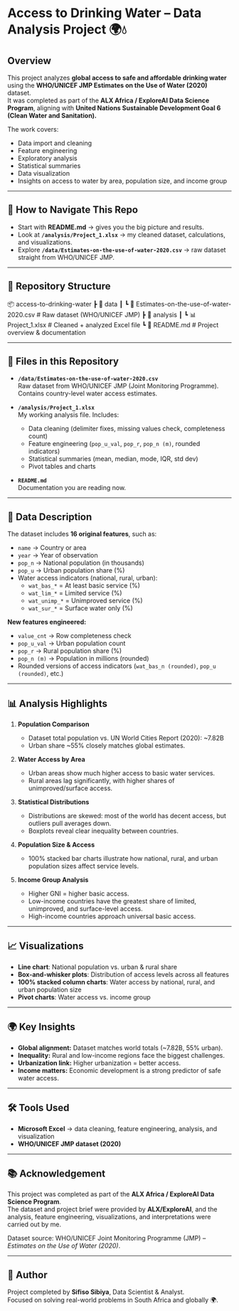 # Access to Drinking Water – Data Analysis Project 🌍💧

## Overview
This project analyzes **global access to safe and affordable drinking water** using the **WHO/UNICEF JMP Estimates on the Use of Water (2020)** dataset.  
It was completed as part of the **ALX Africa / ExploreAI Data Science Program**, aligning with **United Nations Sustainable Development Goal 6 (Clean Water and Sanitation).**

The work covers:
- Data import and cleaning
- Feature engineering
- Exploratory analysis
- Statistical summaries
- Data visualization
- Insights on access to water by area, population size, and income group

---

## 🚀 How to Navigate This Repo
- Start with **README.md** → gives you the big picture and results.  
- Look at **`/analysis/Project_1.xlsx`** → my cleaned dataset, calculations, and visualizations.  
- Explore **`/data/Estimates-on-the-use-of-water-2020.csv`** → raw dataset straight from WHO/UNICEF JMP.  

---

## 📂 Repository Structure
📦 access-to-drinking-water
┣ 📂 data
┃ ┗ 📜 Estimates-on-the-use-of-water-2020.csv # Raw dataset (WHO/UNICEF JMP)
┣ 📂 analysis
┃ ┗ 📊 Project_1.xlsx # Cleaned + analyzed Excel file
┗ 📜 README.md # Project overview & documentation

---

## 📑 Files in this Repository

- **`/data/Estimates-on-the-use-of-water-2020.csv`**  
  Raw dataset from WHO/UNICEF JMP (Joint Monitoring Programme). Contains country-level water access estimates.

- **`/analysis/Project_1.xlsx`**  
  My working analysis file. Includes:
  - Data cleaning (delimiter fixes, missing values check, completeness count)  
  - Feature engineering (`pop_u_val`, `pop_r`, `pop_n (m)`, rounded indicators)  
  - Statistical summaries (mean, median, mode, IQR, std dev)  
  - Pivot tables and charts   

- **`README.md`**  
  Documentation you are reading now.

---

## 🔎 Data Description
The dataset includes **16 original features**, such as:
- `name` → Country or area  
- `year` → Year of observation  
- `pop_n` → National population (in thousands)  
- `pop_u` → Urban population share (%)  
- Water access indicators (national, rural, urban):  
  - `wat_bas_*` = At least basic service (%)  
  - `wat_lim_*` = Limited service (%)  
  - `wat_unimp_*` = Unimproved service (%)  
  - `wat_sur_*` = Surface water only (%)  

**New features engineered:**
- `value_cnt` → Row completeness check  
- `pop_u_val` → Urban population count  
- `pop_r` → Rural population share (%)  
- `pop_n (m)` → Population in millions (rounded)  
- Rounded versions of access indicators (`wat_bas_n (rounded)`, `pop_u (rounded)`, etc.)  

---

## 📊 Analysis Highlights

1. **Population Comparison**  
   - Dataset total population vs. UN World Cities Report (2020): ~7.82B  
   - Urban share ~55% closely matches global estimates.  

2. **Water Access by Area**  
   - Urban areas show much higher access to basic water services.  
   - Rural areas lag significantly, with higher shares of unimproved/surface access.  

3. **Statistical Distributions**  
   - Distributions are skewed: most of the world has decent access, but outliers pull averages down.  
   - Boxplots reveal clear inequality between countries.  

4. **Population Size & Access**  
   - 100% stacked bar charts illustrate how national, rural, and urban population sizes affect service levels.  

5. **Income Group Analysis**  
   - Higher GNI = higher basic access.  
   - Low-income countries have the greatest share of limited, unimproved, and surface-level access.  
   - High-income countries approach universal basic access.  

---

## 📈 Visualizations
- **Line chart**: National population vs. urban & rural share  
- **Box-and-whisker plots**: Distribution of access levels across all features  
- **100% stacked column charts**: Water access by national, rural, and urban population size  
- **Pivot charts**: Water access vs. income group  

---

## 🌍 Key Insights
- **Global alignment:** Dataset matches world totals (~7.82B, 55% urban).  
- **Inequality:** Rural and low-income regions face the biggest challenges.  
- **Urbanization link:** Higher urbanization = better access.  
- **Income matters:** Economic development is a strong predictor of safe water access.  

---

## 🛠️ Tools Used
- **Microsoft Excel** → data cleaning, feature engineering, analysis, and visualization  
- **WHO/UNICEF JMP dataset (2020)**  

---

## 📚 Acknowledgement
This project was completed as part of the **ALX Africa / ExploreAI Data Science Program**.  
The dataset and project brief were provided by **ALX/ExploreAI**, and the analysis, feature engineering, visualizations, and interpretations were carried out by me.  

Dataset source: WHO/UNICEF Joint Monitoring Programme (JMP) – *Estimates on the Use of Water (2020)*.  

---

## 👤 Author
Project completed by **Sifiso Sibiya**, Data Scientist & Analyst.  
Focused on solving real-world problems in South Africa and globally 🌍.
